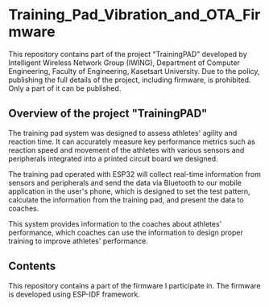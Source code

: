 # Training_Pad_Vibration_and_OTA_Firmware

This repository contains part of the project "TrainingPAD" developed by Intelligent Wireless Network Group (IWING), Department of Computer Engineering, Faculty of Engineering, Kasetsart University.
Due to the policy, publishing the full details of the project, including firmware, is prohibited. Only a part of it can be published.

## Overview of the project "TrainingPAD"
The training pad system was designed to assess athletes' agility and reaction time. It can accurately measure key performance metrics such as reaction speed and movement of the athletes with various sensors and peripherals integrated into a printed circuit board we designed. 

The training pad operated with ESP32 will collect real-time information from sensors and peripherals and send the data via Bluetooth to our mobile application in the user's phone, which is designed to set the test pattern, calculate the information from the training pad, and present the data to coaches.

This system provides information to the coaches about athletes' performance, which coaches can use the information to design proper training to improve athletes' performance.

## Contents
This repository contains a part of the firmware I participate in. The firmware is developed using ESP-IDF framework.
